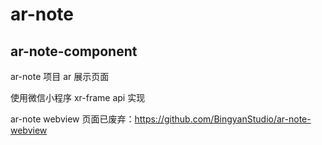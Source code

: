 # ar-note

## ar-note-component

ar-note 项目 ar 展示页面

使用微信小程序 xr-frame api 实现

ar-note webview 页面已废弃：<https://github.com/BingyanStudio/ar-note-webview>
